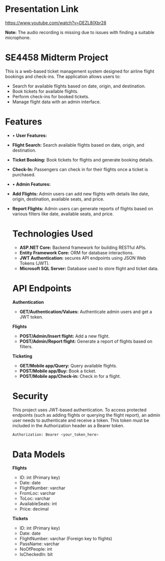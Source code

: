 # Presentation Link

https://www.youtube.com/watch?v=DEZL8IXbr28

**Note:** The audio recording is missing due to issues with finding a suitable microphone.

# SE4458 Midterm Project
This is a web-based ticket management system designed for airline flight bookings and check-ins. The application allows users to:
- Search for available flights based on date, origin, and destination.
- Book tickets for available flights.
- Perform check-ins for booked tickets.
- Manage flight data with an admin interface.

# Features
- • **User Features:**
- **Flight Search:** Search available flights based on date, origin, and destination.
- **Ticket Booking:** Book tickets for flights and generate booking details.
- **Check-In:** Passengers can check in for their flights once a ticket is purchased.

- • **Admin Features:**
- **Add Flights:** Admin users can add new flights with details like date, origin, destination, available seats, and price.
- **Report Flights:** Admin users can generate reports of flights based on various filters like date, available seats, and price.

  # Technologies Used
  - **ASP.NET Core:** Backend framework for building RESTful APIs.
  - **Entity Framework Core:** ORM for database interactions.
  - **JWT Authentication:** secures API endpoints using JSON Web Tokens (JWT).
  - **Microsoft SQL Server:** Database used to store flight and ticket data.

  # API Endpoints
  **Authentication**
  - **GET/Authentication/Values:** Authenticate admin users and get a JWT token.
    
  **Flights**
  - **POST/Admin/Insert flight:** Add a new flight.
  - **POST/Admin/Report flight:** Generate a report of flights based on filters.

  **Ticketing**
  - **GET/Mobile app/Query:** Query available flights.
  - **POST/Mobile app/Buy:** Book a ticket.
  - **POST/Mobile app/Check-in:** Check in for a flight.

  # Security
  This project uses JWT-based authentication. To access protected endpoints (such as adding flights or querying the flight report), an admin user needs to authenticate and receive a token. This token must be 
  included in the Authorization header as a Bearer token.

  ```bash
  Authorization: Bearer <your_token_here>
  ```

  # Data Models
  
  **Flights**
  - ID: int (Primary key)
  - Date: date
  - FlightNumber: varchar
  - FromLoc: varchar
  - ToLoc: varchar
  - AvailableSeats: int
  - Price: decimal

  **Tickets**
  - ID: int (Primary key)
  - Date: date
  - FlightNumber: varchar (Foreign key to flights)
  - PassName: varchar
  - NoOfPeople: int
  - IsCheckedIn: bit
  
